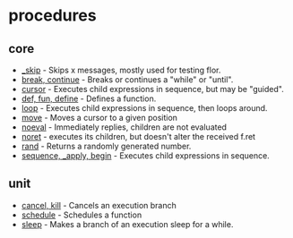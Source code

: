 
# procedures

## core

* [_skip](_skip.md) - Skips x messages, mostly used for testing flor.
* [break, continue](break.md) - Breaks or continues a "while" or "until".
* [cursor](cursor.md) - Executes child expressions in sequence, but may be "guided".
* [def, fun, define](define.md) - Defines a function.
* [loop](loop.md) - Executes child expressions in sequence, then loops around.
* [move](move.md) - Moves a cursor to a given position
* [noeval](noeval.md) - Immediately replies, children are not evaluated
* [noret](noret.md) - executes its children, but doesn't alter the received f.ret
* [rand](rand.md) - Returns a randomly generated number.
* [sequence, _apply, begin](sequence.md) - Executes child expressions in sequence.

## unit

* [cancel, kill](cancel.md) - Cancels an execution branch
* [schedule](schedule.md) - Schedules a function
* [sleep](sleep.md) - Makes a branch of an execution sleep for a while.

